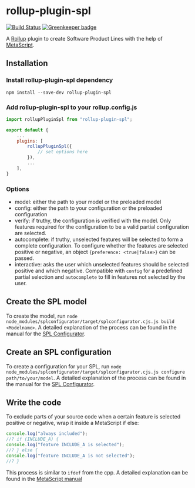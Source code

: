 # rollup-plugin-spl

[![Build Status](https://travis-ci.org/125m125/rollup-plugin-spl.svg?branch=master)](https://travis-ci.org/125m125/rollup-plugin-spl)
[![Greenkeeper badge](https://badges.greenkeeper.io/125m125/rollup-plugin-spl.svg)](https://greenkeeper.io/)

A [Rollup](http://rollupjs.org/) plugin to create Software Product Lines with the help of [MetaScript](https://github.com/dcodeIO/MetaScript).

## Installation
### Install rollup-plugin-spl dependency
```
npm install --save-dev rollup-plugin-spl
```
### Add rollup-plugin-spl to your rollup.config.js
```javascript
import rollupPluginSpl from "rollup-plugin-spl";

export default {
    ...
    plugins: [
        rollupPluginSpl({
            // set options here
        }),
        ...
    ],
}
```
### Options
- model: either the path to your model or the preloaded model
- config: either the path to your configuration or the preloaded configuration
- verify: if truthy, the configuration is verified with the model. Only features required for the configuration to be a valid partial configuration are selected.
- autocomplete: if truthy, unselected features will be selected to form a complete configuration. To configure whether the features are selected positive or negative, an object `{preference: <true|false>}` can be passed.
- interactive: asks the user which unselected features should be selected positive and which negative. Compatible with `config` for a predefined partial selection and `autocomplete` to fill in features not selected by the user.

## Create the SPL model
To create the model, run `node node_modules/splconfigurator/target/splconfigurator.cjs.js build <Modelname>`. A detailed explanation of the process can be found in the manual for the [SPL Configurator](https://github.com/125m125/splconfigurator).

## Create an SPL configuration
To create a configuration for your SPL, run `node node_modules/splconfigurator/target/splconfigurator.cjs.js configure path/to/your/model`. A detailed explanation of the process can be found in the manual for the [SPL Configurator](https://github.com/125m125/splconfigurator).

## Write the code
To exclude parts of your source code when a certain feature is selected positive or negative, wrap it inside a MetaScript if else:
```javascript
console.log("always included");
//? if (INCLUDE_A) {
console.log("feature INCLUDE_A is selected");
//? } else {
console.log("feature INCLUDE_A is not selected");
//? }
```
This process is similar to `ifdef` from the cpp. A detailed explanation can be found in the [MetaScript manual](https://github.com/dcodeIO/MetaScript/wiki)
